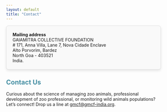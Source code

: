 ```yaml
---
layout: default
title: "Contact"
---
```


<style>
  h2 {
    color: #468fa3; /* Teal color for headings */
    font-weight: bold;
  }
  .contact-box {
    background-color: #f9f9f9; /* Light background */
    border: 1px solid #ddd; /* Subtle border */
    border-radius: 8px;
    padding: 20px;
    margin-bottom: 20px;
    box-shadow: 0px 4px 8px rgba(0, 0, 0, 0.1); /* Soft shadow */
    transition: background-color 0.3s, box-shadow 0.3s; /* Hover effect */
  }
  .contact-box:hover {
    background-color: #e0f7fa; /* Slight teal background on hover */
    box-shadow: 0px 6px 10px rgba(0, 0, 0, 0.2);
  }
  .contact-form label {
    display: block;
    margin-bottom: 8px;
    font-weight: bold;
  }
  .contact-form input, 
  .contact-form select, 
  .contact-form textarea {
    width: 100%;
    padding: 10px;
    margin-bottom: 20px;
    border: 1px solid #ccc;
    border-radius: 4px;
    box-sizing: border-box;
  }
  .contact-form textarea {
    height: 100px; /* Adjust height for message box */
  }
  .submit-button {
    background-color: #468fa3; /* Teal color for button */
    color: white;
    padding: 10px 20px;
    border: none;
    border-radius: 4px;
    font-size: 16px;
    cursor: pointer;
  }
  .submit-button:hover {
    background-color: #377c8a; /* Darker teal on hover */
  }
</style>

<div class="contact-box">
  <strong>Mailing address</strong><br>
  GAIAMITRA COLLECTIVE FOUNDATION<br>
  # 171, Anna Villa, Lane 7, Nova Cidade Enclave<br>
  Alto Porvorim, Bardez<br>
  North Goa - 403521<br>
  India.
</div>

## Contact Us

Curious about the science of managing zoo animals, professional development of zoo professional, or monitoring wild animals populations? Let’s connect! Drop us a line at <a href="mailto:gmcf@gmcf-india.org">gmcf@gmcf-india.org</a>.
